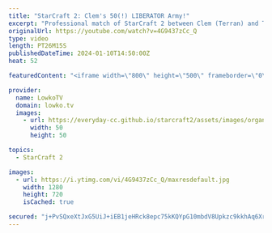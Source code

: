 ```yaml
---
title: "StarCraft 2: Clem's 50(!) LIBERATOR Army!"
excerpt: "Professional match of StarCraft 2 between Clem (Terran) and Trigger (Protoss). A great macro game between two pro gamers. Support my work: https://patreon.com/lowkotv  Lowko merch: https://lowko.shop Tech setup: https://lowko.tv/setup Discord community: https://discord.gg/lowkotv  My second channel:"
originalUrl: https://youtube.com/watch?v=4G9437zCc_Q
type: video
length: PT26M15S
publishedDateTime: 2024-01-10T14:50:00Z
heat: 52

featuredContent: "<iframe width=\"800\" height=\"500\" frameborder=\"0\" src=\"https://www.youtube.com/embed/4G9437zCc_Q\" allow=\"accelerometer; autoplay; encrypted-media; gyroscope; picture-in-picture\" allowfullscreen></iframe>"

provider:
  name: LowkoTV
  domain: lowko.tv
  images:
    - url: https://everyday-cc.github.io/starcraft2/assets/images/organizations/lowko.tv-50x50.jpg
      width: 50
      height: 50

topics:
  - StarCraft 2

images:
  - url: https://i.ytimg.com/vi/4G9437zCc_Q/maxresdefault.jpg
    width: 1280
    height: 720
    isCached: true

secured: "j+PvSQxeXtJxG5UiJ+iEB1jeHRck8epc75kKQYpG10mbdV8Upkzc9kkhAq6XrFWqm/DL+bh2F7kKYJN1gJexbFck8XyC+UoJBUZ5lUxqQ+28zk51bq5lKzR6MyQowH+FOA35Tn7UXSC5lyZXvchEIkpyEzDLB/3JxuhEHT4LmFfhyzf8LSa0JU8J/vyzSHjuDDk7M5gq8OmaYqIFZvgK2NtOMQr4uch2zBx7WpJIcltMX47pSnM1uEmsFJJhRoU02r5jlT+r6H+7ElSoevOX7kk68/Dk/nfCPcnnER9AlLingr0CjjXOMwaMi4+mTLtqAArqgSoKolvD4yhfy8Jy7yADN3YE1R8n/c1wGXA3DoHwmFQsZ9D8B6ZTx7ZSKXAM7jJzy5rE6FkCdhREeLAKhsdrpr68nLVUAdK51U5rZDI=;eibe5ewgN/V5rkdSpW7acg=="
---
```


